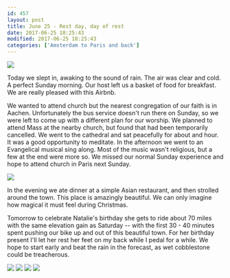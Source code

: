 ```yaml
---
id: 457
layout: post
title: June 25 - Rest day, day of rest
date: 2017-06-25 18:25:43
modified: 2017-06-25 18:25:43
categories: ['Amsterdam to Paris and back']
---
```


![](https://whitingpt.files.wordpress.com/2017/06/img_20170625_135536068_hdr.jpg)

Today we slept in, awaking to the sound of rain. The air was clear and cold. A perfect Sunday morning. Our host left us a basket of food for breakfast. We are really pleased with this Airbnb.

We wanted to attend church but the nearest congregation of our faith is in Aachen. Unfortunately the bus service doesn't run there on Sunday, so we were left to come up with a different plan for our worship. We planned to attend Mass at the nearby church, but found that had been temporarily cancelled. We went to the cathedral and sat peacefully for about and hour. It was a good opportunity to meditate. In the afternoon we went to an Evangelical musical sing along. Most of the music wasn't religious, but a few at the end were more so. We missed our normal Sunday experience and hope to attend church in Paris next Sunday.

![](https://whitingpt.files.wordpress.com/2017/06/img_20170625_122528151.jpg)

In the evening we ate dinner at a simple Asian restaurant, and then strolled around the town. This place is amazingly beautiful. We can only imagine how magical it must feel during Christmas.

Tomorrow to celebrate Natalie's birthday she gets to ride about 70 miles with the same elevation gain as Saturday -- with the first 30 - 40 minutes spent pushing our bike up and out of this beautiful town. For her birthday present I'll let her rest her feet on my back while I pedal for a while. We hope to start early and beat the rain in the forecast, as wet cobblestone could be treacherous.

![](https://whitingpt.files.wordpress.com/2017/06/img_20170625_164356667-1.jpg)
![](https://whitingpt.files.wordpress.com/2017/06/img_20170625_190232470_hdr.jpg)
![](https://whitingpt.files.wordpress.com/2017/06/img_20170625_130619917_hdr.jpg)
![](https://whitingpt.files.wordpress.com/2017/06/img_20170625_170636924_hdr.jpg)
